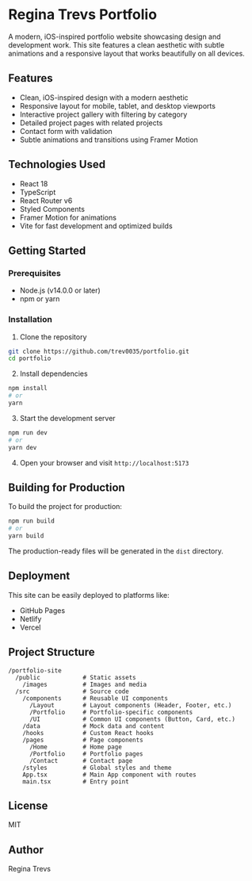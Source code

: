 # Regina Trevs Portfolio

A modern, iOS-inspired portfolio website showcasing design and development work. This site features a clean aesthetic with subtle animations and a responsive layout that works beautifully on all devices.

## Features

- Clean, iOS-inspired design with a modern aesthetic
- Responsive layout for mobile, tablet, and desktop viewports
- Interactive project gallery with filtering by category
- Detailed project pages with related projects
- Contact form with validation
- Subtle animations and transitions using Framer Motion

## Technologies Used

- React 18
- TypeScript
- React Router v6
- Styled Components
- Framer Motion for animations
- Vite for fast development and optimized builds

## Getting Started

### Prerequisites

- Node.js (v14.0.0 or later)
- npm or yarn

### Installation

1. Clone the repository
```bash
git clone https://github.com/trev0035/portfolio.git
cd portfolio
```

2. Install dependencies
```bash
npm install
# or
yarn
```

3. Start the development server
```bash
npm run dev
# or
yarn dev
```

4. Open your browser and visit `http://localhost:5173`

## Building for Production

To build the project for production:

```bash
npm run build
# or
yarn build
```

The production-ready files will be generated in the `dist` directory.

## Deployment

This site can be easily deployed to platforms like:

- GitHub Pages
- Netlify
- Vercel

## Project Structure

```
/portfolio-site
  /public            # Static assets
    /images          # Images and media
  /src               # Source code
    /components      # Reusable UI components
      /Layout        # Layout components (Header, Footer, etc.)
      /Portfolio     # Portfolio-specific components
      /UI            # Common UI components (Button, Card, etc.)
    /data            # Mock data and content
    /hooks           # Custom React hooks
    /pages           # Page components
      /Home          # Home page
      /Portfolio     # Portfolio pages
      /Contact       # Contact page
    /styles          # Global styles and theme
    App.tsx          # Main App component with routes
    main.tsx         # Entry point
```

## License

MIT

## Author

Regina Trevs
